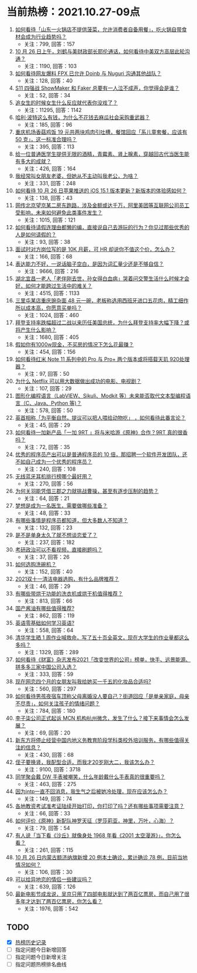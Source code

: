 # 当前热榜：2021.10.27-09点
1. [如何看待「山东一火锅店不提供菠菜，允许消费者自备用餐」，吃火锅自带食材会成为行业趋势吗？](https://www.zhihu.com/question/494494011)
    * 关注：799, 回答：157
2. [10 月 26 日上午，刘鹤与美财政部长耶伦通话，如何看待中美双方高层此轮沟通？](https://www.zhihu.com/question/494574769)
    * 关注：1190, 回答：103
3. [如何看待网友爆料 FPX 已允许 Doinb 与 Nuguri 沟通其他战队？](https://www.zhihu.com/question/494611808)
    * 关注：128, 回答：40
4. [S11 四强战 ShowMaker 和 Faker 总要有一人泣不成声，你觉得会是谁？](https://www.zhihu.com/question/494317555)
    * 关注：52, 回答：34
5. [追女生的时候女生什么反应就代表你没戏了？](https://www.zhihu.com/question/437267039)
    * 关注：11295, 回答：1142
6. [哈利·波特这么有钱，为什么不花钱去麻瓜社会采购重武器？](https://www.zhihu.com/question/488516241)
    * 关注：185, 回答：96
7. [重庆机场香菇鸡饭 19 元共两块鸡肉引吐槽，餐馆回应「系儿童套餐，应该有 50 克」，这一标准合理吗？](https://www.zhihu.com/question/493917590)
    * 关注：395, 回答：113
8. [给一位普通医学生提供无限的酒精，青霉素、肾上腺素，穿越回古代当医生能有多大的成就？](https://www.zhihu.com/question/482854284)
    * 关注：426, 回答：164
9. [我经常叫女朋友老婆，但她从不主动叫我老公，为啥？](https://www.zhihu.com/question/428538145)
    * 关注：331, 回答：248
10. [如何看待 10 月 26 日苹果推送的 iOS 15.1 版本更新？新版本的体验感如何？](https://www.zhihu.com/question/494532087)
    * 关注：138, 回答：43
11. [网传北京望京某二房东跑路，涉及金额或达千万，阿里美团等互联网公司员工受影响，未来如何避免此类事件发生？](https://www.zhihu.com/question/494603019)
    * 关注：1015, 回答：121
12. [如何看待请假连理由都懒的编，直接说自己去游玩的行为？你见过那些优秀的人是如何请假的？](https://www.zhihu.com/question/494353032)
    * 关注：93, 回答：38
13. [面试时对方岗位写的是 10K 月薪，可 HR 却说你不值这个价，怎么办？](https://www.zhihu.com/question/485260967)
    * 关注：166, 回答：68
14. [表达能力不好，一说话脑子空白，是因为词汇量少还是不够自信？](https://www.zhihu.com/question/442551957)
    * 关注：9666, 回答：216
15. [湖北宜昌一老人「老伴刚去世，孙女得白血病」哭着问交警生活什么时候才会好，如何才能跨过生活中的难关？](https://www.zhihu.com/question/494460353)
    * 关注：4515, 回答：1133
16. [三里屯某店重庆豌杂面 48 元一碗，老板称选用西班牙进口五花肉，精工细作所以成本高，你愿意买单吗？](https://www.zhihu.com/question/493244008)
    * 关注：1024, 回答：460
17. [拜登支持率跌幅超过二战以来历任美国总统，为什么拜登支持率大幅下降？或将产生什么影响？](https://www.zhihu.com/question/494574966)
    * 关注：1680, 回答：405
18. [假如你有1000w现金，不买房的情况下怎么花最赚？](https://www.zhihu.com/question/494391890)
    * 关注：454, 回答：156
19. [如何看待红米 Note 11 系列中的 Pro 与 Pro+ 两个版本或将搭载天玑 920处理器？](https://www.zhihu.com/question/494448834)
    * 关注：97, 回答：50
20. [为什么 Netflix 可以用大数据做出成功的电影、电视剧？](https://www.zhihu.com/question/494594674)
    * 关注：107, 回答：29
21. [图形化编程语言（LabVIEW、Sikuli、Modkit 等）未来能否取代文本型编程语言（C、Java、Python 等)？](https://www.zhihu.com/question/19759952)
    * 关注：578, 回答：50
22. [英首相称「为平衡自然，提议可以把人喂给动物吃」 ，如何看待此番言论？](https://www.zhihu.com/question/494611037)
    * 关注：45, 回答：29
23. [如何看待一加新产品「一加 9RT 」将与米哈游《原神》合作？9RT 真的很香吗？](https://www.zhihu.com/question/494694676)
    * 关注：72, 回答：35
24. [优秀的程序员产出可以是普通程序员的 10 倍，那招聘一个软件开发团队，还不如自己成为一个优秀的程序员？](https://www.zhihu.com/question/483791537)
    * 关注：240, 回答：108
25. [无线蓝牙耳机排行榜哪个最好用？](https://www.zhihu.com/question/294490288)
    * 关注：270, 回答：56
26. [为何关羽能凭借三郡之力就挑战曹操，甚至有逐步压制的趋势？](https://www.zhihu.com/question/492730854)
    * 关注：64, 回答：21
27. [梦想是成为一名医生，需要做哪些准备？](https://www.zhihu.com/question/494459291)
    * 关注：48, 回答：33
28. [有哪些事情是程序员都知道，但大多数人不知道？](https://www.zhihu.com/question/23646318)
    * 关注：132, 回答：23
29. [是不是单身太久了就不想谈恋爱了？](https://www.zhihu.com/question/486839330)
    * 关注：237, 回答：182
30. [考研政治可以不看视频，直接刷题吗？](https://www.zhihu.com/question/484302456)
    * 关注：37, 回答：26
31. [如何选购洗碗机？](https://www.zhihu.com/question/23499886)
    * 关注：152, 回答：40
32. [2021双十一清洁电器选购，有什么品牌推荐？](https://www.zhihu.com/question/493558614)
    * 关注：46, 回答：29
33. [有哪些带烘干功能的洗衣机或烘干机值得推荐？](https://www.zhihu.com/question/23161547)
    * 关注：813, 回答：66
34. [国产酱油有哪些值得推荐?](https://www.zhihu.com/question/26044502)
    * 关注：862, 回答：119
35. [英语零基础如何学习英语?](https://www.zhihu.com/question/35103397)
    * 关注：558, 回答：64
36. [清华学生晒 1 周作业喊救命，写了五十页全英文，现在大学生的作业量都这么多吗？](https://www.zhihu.com/question/494593983)
    * 关注：1329, 回答：289
37. [如何看待《财富》杂志发布2021「改变世界的公司」榜单，快手、远景能源、拼多多三家中国公司入选？](https://www.zhihu.com/question/494484484)
    * 关注：333, 回答：59
38. [现在网恋四个月的女朋友叫我给她买一千五的化妆品合适吗?](https://www.zhihu.com/question/494175677)
    * 关注：560, 回答：297
39. [如何看待男孩夜宿车顶称父母离婚没人要自己？街道回应「是单亲家庭，母亲不尽责」，如何关注孩子的情绪问题？](https://www.zhihu.com/question/494576115)
    * 关注：784, 回答：180
40. [李子柒公司正式起诉 MCN 机构杭州微念，发生了什么？接下来事情会怎么发展？](https://www.zhihu.com/question/494642530)
    * 关注：69, 回答：20
41. [新东方将停止经营中国内地义务教育阶段学科类校外培训服务，有哪些值得关注的信息？](https://www.zhihu.com/question/494496185)
    * 关注：430, 回答：68
42. [侄子要换肾，我配型合适，而我才20岁刚大二，我该怎么办？](https://www.zhihu.com/question/493115676)
    * 关注：9100, 回答：3718
43. [同学聚会戴 DW 手表被嘲笑，什么年龄戴什么手表真的很重要吗？](https://www.zhihu.com/question/493405114)
    * 关注：463, 回答：275
44. [因为intp一直不回消息，我生气之后被她冷处理，现在应该怎么办？](https://www.zhihu.com/question/494482491)
    * 关注：149, 回答：74
45. [各地教资考试准考证陆续开始打印，你打印了吗？还有哪些事项需要注意？](https://www.zhihu.com/question/494347371)
    * 关注：66, 回答：33
46. [如何评价《原神》新配队神罗天征（罗莎莉亚，神里，万叶，心海）？](https://www.zhihu.com/question/494448963)
    * 关注：79, 回答：54
47. [有人说「当下看《沙丘》就像身处 1968 年看《2001 太空漫游》」，你怎么看？](https://www.zhihu.com/question/493956194)
    * 关注：261, 回答：115
48. [10 月 26 日内蒙古额济纳旗新增 20 例本土确诊，累计确诊 78 例，目前当地情况如何？](https://www.zhihu.com/question/494542930)
    * 关注：106, 回答：30
49. [可以给异地恋的情侣一些建议吗？](https://www.zhihu.com/question/465410040)
    * 关注：639, 回答：126
50. [最新电影节成龙说，吴京只用了四部电影就达到了两百亿票房，而自己用了很多年才达到了两百亿票房，你怎么看？](https://www.zhihu.com/question/492885166)
    * 关注：1976, 回答：542
## TODO
* [x] [热榜历史记录](hot_history/AllHot.md)
* [ ] 指定问题今日新增回答
* [ ] 指定问题今日新增关注
* [ ] 指定问题热榜排名曲线

